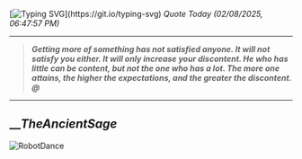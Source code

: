 [![Typing SVG](https://readme-typing-svg.herokuapp.com?font=Press+Start+2P&color=C2F784&size=35&width=900&height=100&lines=Hello+World%2C+I'm+Hung+!)](https://git.io/typing-svg) 
_Quote Today (02/08/2025, 06:47:57 PM)_
___
>**_Getting more of something has not satisfied anyone. It will not satisfy you either. It will only increase your discontent. He who has little can be content, but not the one who has a lot. The more one attains, the higher the expectations, and the greater the discontent. @_**
___

## __**_TheAncientSage_**

![RobotDance](src/assets/images/robot-dancing-dribble.gif?style=center)
